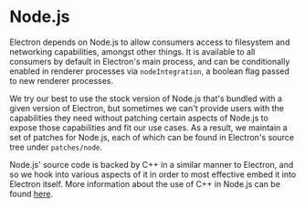 # Node.js

Electron depends on Node.js to allow consumers access to filesystem and networking capabilities, amongst other things. It is available to all consumers by default in Electron's main process, and can be conditionally enabled in renderer processes via `nodeIntegration`, a boolean flag passed to new renderer processes.

We try our best to use the stock version of Node.js that's bundled with a given version of Electron, but sometimes we can't provide users with the capabilities they need without patching certain aspects of Node.js to expose those capabilities and fit our use cases. As a result, we maintain a set of patches for Node.js, each of which can be found in Electron's source tree under `patches/node`.

Node.js' source code is backed by C++ in a similar manner to Electron, and so we hook into various aspects of it in order to most effective embed it into Electron itself. More information about the use of C++ in Node.js can be found [here](https://github.com/nodejs/node/blob/master/src/README.md).
